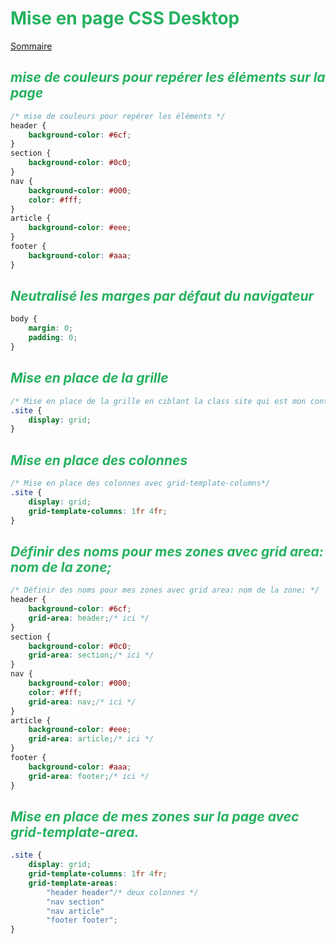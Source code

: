 # <div style="color: #26B260">**Mise en page CSS Desktop**</div>

[Sommaire](./00-Sommaire.md)

## <div style="color: #26B260">*mise de couleurs pour repérer les éléments sur la page*</div>

```css
/* mise de couleurs pour repérer les éléments */
header {
    background-color: #6cf;
}
section {
    background-color: #0c0;
}
nav {
    background-color: #000;
    color: #fff;
}
article {
    background-color: #eee;
}
footer {
    background-color: #aaa;
}
```

## <div style="color: #26B260">*Neutralisé les marges par défaut du navigateur*</div>

```css
body {
    margin: 0;
    padding: 0;
}
```

## <div style="color: #26B260">*Mise en place de la grille*</div>

```css
/* Mise en place de la grille en ciblant la class site qui est mon container*/
.site {
    display: grid;
}
```

## <div style="color: #26B260">*Mise en place des colonnes*</div>

```css
/* Mise en place des colonnes avec grid-template-columns*/
.site {
    display: grid;
    grid-template-columns: 1fr 4fr;
}
```

## <div style="color: #26B260">*Définir des noms pour mes zones avec grid area: nom de la zone;*</div>

```css
/* Définir des noms pour mes zones avec grid area: nom de la zone; */
header {
    background-color: #6cf;
    grid-area: header;/* ici */
}
section {
    background-color: #0c0;
    grid-area: section;/* ici */
}
nav {
    background-color: #000;
    color: #fff;
    grid-area: nav;/* ici */
}
article {
    background-color: #eee;
    grid-area: article;/* ici */
}
footer {
    background-color: #aaa;
    grid-area: footer;/* ici */
}
```

## <div style="color: #26B260">*Mise en place de mes zones sur la page avec grid-template-area.*</div>

```css
.site {
    display: grid;
    grid-template-columns: 1fr 4fr;
    grid-template-areas: 
        "header header"/* deux colonnes */
        "nav section"
        "nav article"
        "footer footer";
}
```
